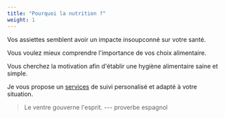 ```yaml
---
title: "Pourquoi la nutrition ?"
weight: 1
---
```


Vos assiettes semblent avoir un impacte insoupconné sur votre santé.

Vous voulez mieux comprendre l'importance de vos choix alimentaire.

Vous cherchez la motivation afin d'établir une hygiène alimentaire saine et simple.

Je vous propose un [services](Services) de suivi personalisé et adapté à votre situation. 

> Le ventre gouverne l'esprit. --- proverbe espagnol
